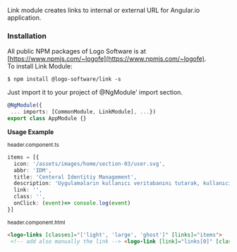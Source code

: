 Link module creates links to internal or external URL for Angular.io application.  
  
### Installation  
All public NPM packages of Logo Software is at [https://www.npmjs.com/~logofe](https://www.npmjs.com/~logofe).  
To install Link Module:  

 ```bash$ npm set registry https://registry.npmjs.org/  
$ npm install @logo-software/link -s  
```  
  
Just import it to your project of @NgModule' import section.  
  
```typescript  
@NgModule({  
 ... imports: [CommonModule, LinkModule], ...})  
export class AppModule {}  
```

__Usage Example__  
  
<sub>header.component.ts</sub>  
```typescript  
items = [{  
  icon: '/assets/images/home/section-03/user.svg',  
  abbr: 'IDM',  
  title: 'Centeral Identitiy Management',  
  description: 'Uygulamaların kullanıcı veritabanını tutarak, kullanıcı kayıt ve giriş işlemleri güvenli olarak yönetir',  
  link: '',  
  class: '',  
  onClick: (event)=> console.log(event)  
}]  
```  
  
<sub>header.component.html</sub>  
```html  
<logo-links [classes]="['light', 'large', 'ghost']" [links]="items">  
 <!-- add also manually the link --> <logo-link [link]="links[0]" [classes]="['light', 'large', 'ghost']"></logo-link></logo-links>  
```
